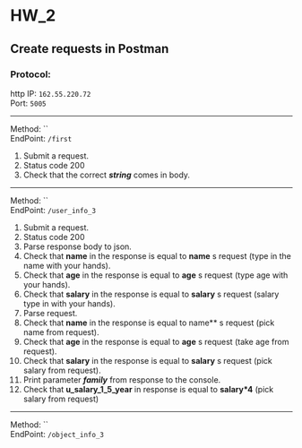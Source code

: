 # HW_2
 
## Create requests in Postman

### Protocol:   
http IP: `162.55.220.72`  
Port: `5005`
___    
Method: ``    
EndPoint: `/first`  
1. Submit a request.  
2. Status code 200  
3. Check that the correct ***string*** comes in body.  
___    
Method: ``    
EndPoint: `/user_info_3`  
1. Submit a request.  
2. Status code 200  
3. Parse response body to json.  
4. Check that **name** in the response is equal to **name** s request (type in the name with your hands).  
5. Check that **age** in the response is equal to **age** s request (type age with your hands).  
6. Check that **salary** in the response is equal to **salary** s request (salary type in with your hands).  
7. Parse request.  
8. Check that **name** in the response is equal to name** s request (pick name from request).  
9. Check that **age** in the response is equal to **age** s request (take age from request).  
10. Check that **salary** in the response is equal to **salary** s request (pick salary from request).  
11. Print parameter ***family***  from response to the console.  
12. Check that **u_salary_1_5_year** in response is equal to **salary*4** (pick salary from request) 

___    
Method: ``    
EndPoint: `/object_info_3`  



